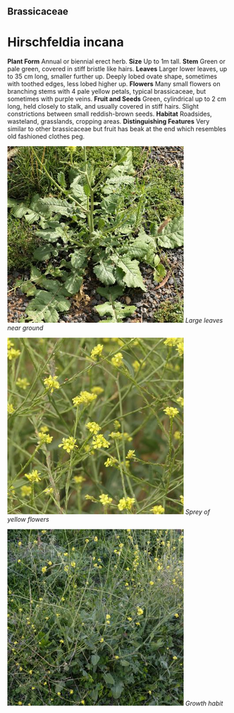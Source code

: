 ## Brassicaceae
# Hirschfeldia incana

**Plant Form** Annual or biennial erect herb. **Size** Up to 1m tall. **Stem** Green or pale green, covered in stiff bristle like hairs. **Leaves** Larger lower leaves, up to 35 cm long, smaller further up. Deeply lobed ovate shape, sometimes with toothed edges, less lobed higher up. **Flowers** Many small flowers on branching stems with 4 pale yellow petals, typical brassicaceae, but sometimes with purple veins. **Fruit and Seeds** Green, cylindrical up to 2 cm long, held closely to stalk, and usually covered in stiff hairs. Slight constrictions between small reddish-brown seeds. **Habitat** Roadsides, wasteland, grasslands, cropping areas. **Distinguishing Features** Very similar to other brassicaceae but fruit has beak at the end which resembles old fashioned clothes peg.


![Large leaves near ground](69691_P1022160.jpg)
 *Large leaves near ground* 

![Sprey of yellow flowers](83031_P1088071.jpg)
 *Sprey of yellow flowers* 

![Growth habit](62411__DSF2719.jpg)
 *Growth habit* 


